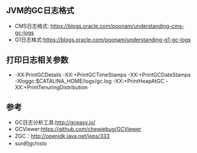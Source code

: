 ## JVM的GC日志格式
  - CMS日志格式: https://blogs.oracle.com/poonam/understanding-cms-gc-logs      
  - G1日志格式:https://blogs.oracle.com/poonam/understanding-g1-gc-logs    
  
##  打印日志相关参数
  - -XX:PrintGCDetails -XX:+PrintGCTimeStamps -XX:+PrintGCDateStamps -Xloggc:$CATALINA_HOME/logs/gc.log -XX:+PrintHeapAtGC -XX:+PrintTenuringDistribution
  
## 参考 
  - GC日志分析工具:http://gceasy.io/   
  - GCViewer:https://github.com/chewiebug/GCViewer  
  - ZGC：http://openjdk.java.net/jeps/333  
  - sun的gchisto